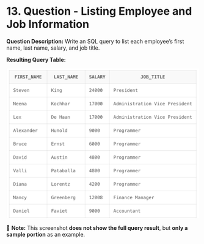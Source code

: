 # 13. Question - Listing Employee and Job Information

**Question Description:**
Write an SQL query to list each employee’s first name, last name, salary, and job title.

**Resulting Query Table:**

![alt text](/Sql-ScreenShots/ScreenShot_13.png)

📌 **Note:** This screenshot **does not show the full query result**, but **only a sample portion** as an example.